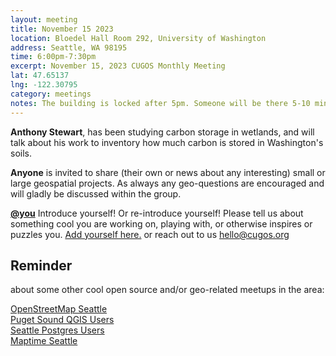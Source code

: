 ```yaml
---
layout: meeting
title: November 15 2023
location: Bloedel Hall Room 292, University of Washington
address: Seattle, WA 98195
time: 6:00pm-7:30pm
excerpt: November 15, 2023 CUGOS Monthly Meeting
lat: 47.65137
lng: -122.30795
category: meetings
notes: The building is locked after 5pm. Someone will be there 5-10 minutes until 6pm to let us in. If you see nobody around and can't access, call the phone number posted at the door to be let it. We will adjourn to the College Inn Pub for a happy hour after the meeting!
---
```

**Anthony Stewart**, has been studying carbon storage in wetlands, and will talk about his work to inventory how much carbon is stored in Washington's soils.

**Anyone** is invited to share (their own or news about any interesting) small or large geospatial projects. As always any geo-questions are encouraged and will gladly be discussed within the group.

**[@you](http://cugos.org/people/)** Introduce yourself! Or re-introduce yourself! Please tell us about something cool you are working on, playing with, or otherwise inspires or puzzles you. [Add yourself here.](https://github.com/cugos/cugos.github.com/blob/master/meetings/_posts/2023-05-17-cugos_monthly.md) or reach out to us hello@cugos.org

## Reminder 
about some other cool open source and/or geo-related meetups in the area:

[OpenStreetMap Seattle](https://www.meetup.com/OpenStreetMap-Seattle/)  
[Puget Sound QGIS Users](https://www.meetup.com/Puget-Sound-QGIS-Users-Group/)  
[Seattle Postgres Users](https://www.meetup.com/Seattle-Postgres/)  
[Maptime Seattle](https://www.meetup.com/MaptimeSEA/)
